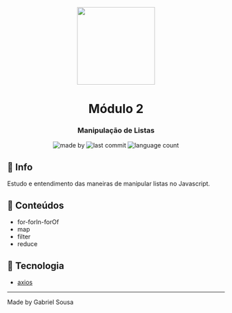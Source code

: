 <div align="center">   
   <img src="https://cdn4.iconfinder.com/data/icons/logos-and-brands/512/233_Node_Js_logo-256.png" width="180px">   
   <h1>Módulo 2</h1>
</div>

<h3 align="center">
  Manipulação de Listas
</h3>

<p align="center">
  <img alt="made by" src="https://img.shields.io/badge/made%20by-Gabriel%20Sousa-539E43?style=flat-square">

  <img alt="last commit" src="https://img.shields.io/github/last-commit/gabrielbudke/imersao-desenvolvimento-api?color=539E43&style=flat-square">

  <img alt="language count" src="https://img.shields.io/github/languages/count/gabrielbudke/imersao-desenvolvimento-api?color=539E43&style=flat-square">
</p>

## :pushpin: Info

Estudo e entendimento das maneiras de manipular listas no Javascript.

## :open_file_folder: Conteúdos

- for-forIn-forOf
- map
- filter
- reduce

## :rocket: Tecnologia
- [axios](https://axios-http.com/)

---
Made by Gabriel Sousa
